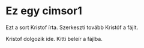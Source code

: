 
# Ez egy cimsor1

Ezt a sort Kristof írta.
Szerkeszti tovább Kristóf a fájlt.

Kristof dolgozik ide.
Kitti beleír a fájlba.
